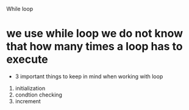 While loop

# we use while loop we do not know that how many times a loop has to execute

- 3 important things to keep in mind when working with loop
1. initialization
2. condtion checking
3. increment